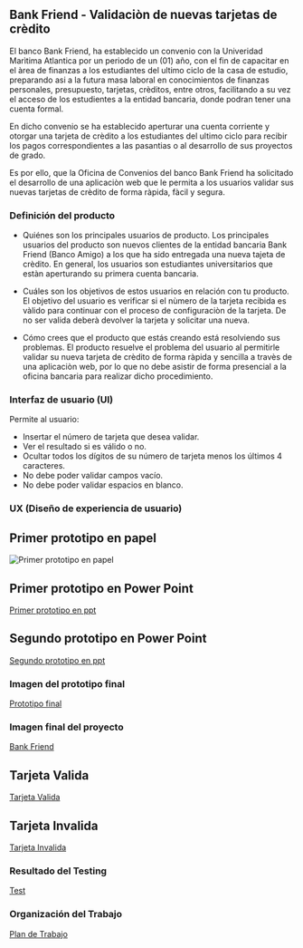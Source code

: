 ## Bank Friend - Validaciòn de nuevas tarjetas de crèdito 

El banco Bank Friend, ha establecido un convenio con la Univeridad Marìtima Atlantica por un periodo de un (01) año,
con el fin de capacitar en el àrea de finanzas a los estudiantes del ultimo ciclo de la casa de estudio, preparando asi 
a la futura masa laboral en conocimientos de finanzas personales, presupuesto, tarjetas, crèditos, entre otros, 
facilitando a su vez el acceso de los estudientes a la entidad bancaria, donde podran tener una cuenta formal. 

En dicho convenio se ha establecido aperturar una cuenta corriente y otorgar una tarjeta de crèdito a los estudiantes 
del ultimo ciclo para recibir los pagos correspondientes a las pasantias o al desarrollo de sus proyectos de grado.

Es por ello, que la Oficina de Convenios del banco Bank Friend ha solicitado el desarrollo de una aplicaciòn web
que le permita a los usuarios validar sus nuevas tarjetas de crèdito de forma ràpida, fàcil y segura.

### Definición del producto

* Quiénes son los principales usuarios de producto.
Los principales usuarios del producto son nuevos clientes de la entidad bancaria Bank Friend (Banco Amigo) 
a los que ha sido entregada una nueva tajeta de crèdito.
En general, los usuarios son estudiantes universitarios que estàn aperturando su primera cuenta bancaria.

* Cuáles son los objetivos de estos usuarios en relación con tu producto.
El objetivo del usuario es verificar si el nùmero de la tarjeta recibida es vàlido para continuar 
con el proceso de configuraciòn de la tarjeta. De no ser valida deberà devolver la tarjeta y solicitar una nueva.

* Cómo crees que el producto que estás creando está resolviendo sus problemas.
El producto resuelve el problema del usuario al permitirle validar su nueva tarjeta de crèdito 
de forma ràpida y sencilla a travès de una aplicaciòn web, por lo que no debe asistir de forma presencial 
a la oficina bancaria para realizar dicho procedimiento.

### Interfaz de usuario (UI)

Permite al usuario:

* Insertar el número de tarjeta que desea validar.
* Ver el resultado si es válido o no.
* Ocultar todos los dígitos de su número de tarjeta menos los últimos 4 caracteres.
* No debe poder validar campos vacío.
* No debe poder validar espacios en blanco.

### UX (Diseño de experiencia de usuario)

## Primer prototipo en papel

![Primer prototipo en papel](relative\src\public\prototipo_papel.png?raw=true "T")

## Primer prototipo en Power Point

[Primer prototipo en ppt](src\public\prototipo_ppt_1.png)

## Segundo prototipo en Power Point

[Segundo prototipo en ppt](src\public\prototipo_ppt_2.png)

### Imagen del prototipo final

[Prototipo final](src\public\prototipo_ppt_final.png)

### Imagen final del proyecto

[Bank Friend](src\public\bf_product.png)

## Tarjeta Valida

[Tarjeta Valida](src\public\card_valid.png)

## Tarjeta Invalida

[Tarjeta Invalida](src\public\card_invalid.png)

### Resultado del Testing

[Test](src\public\test.png)

### Organización del Trabajo

[Plan de Trabajo](src\public\plan.png)
